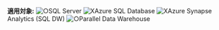<Token>**適用対象:** ![○](media/yes-icon.png)SQL Server ![X](media/no-icon.png)Azure SQL Database ![X](media/no-icon.png)Azure Synapse Analytics (SQL DW) ![○](media/yes-icon.png)Parallel Data Warehouse </Token>
